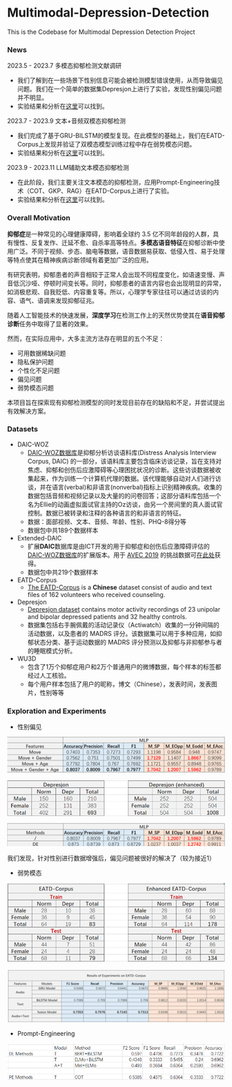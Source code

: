 # Multimodal-Depression-Detection
This is the Codebase for Multimodal Depression Detection Project

### News

2023.5 - 2023.7	多模态抑郁检测文献调研

- 我们了解到在一些场景下性别信息可能会被检测模型错误使用，从而导致偏见问题。我们在一个简单的数据集Depresjon上进行了实验，发现性别偏见问题并不明显。
- 实验结果和分析在[这里](./Gender-Bias)可以找到。

2023.7 - 2023.9	文本+音频双模态抑郁检测

- 我们完成了基于GRU-BILSTM的模型复现。在此模型的基础上，我们在EATD-Corpus上发现并验证了双模态模型训练过程中存在弱势模态问题。
- 实验结果和分析在[这里](./Multimodal-Depression-Detection)可以找到。

2023.9 - 2023.11	LLM辅助文本模态抑郁检测

- 在此阶段，我们主要关注文本模态的抑郁检测，应用Prompt-Engineering技术（COT、GKP、RAG）在EATD-Corpus上进行了实验。
- 实验结果和分析在[这里](./LLM4MDD)可以找到。



### Overall Motivation

**抑郁症**是一种常见的心理健康障碍，影响着全球约 3.5 亿不同年龄段的人群，具有慢性、反复发作、迁延不愈、自杀率高等特点。**多模态语音特征**在抑郁诊断中使用广泛。不同于视频、步态、脑电等数据，语音数据易获取、低侵入性、易于处理等特点使其在精神疾病诊断领域有着更加广泛的应用。

有研究表明，抑郁患者的声音相较于正常人会出现不同程度变化，如语速变慢、声音低沉沙哑、停顿时间变长等。同时，抑郁患者的语言内容也会出现明显的异常，如消极悲观、自我贬低、内容重复等。所以，心理学专家往往可以通过访谈的内容、语气、语调来发现抑郁征兆。

随着人工智能技术的快速发展，**深度学习**在检测工作上的天然优势使其在**语音抑郁诊断**任务中取得了显著的效果。

然而，在实际应用中，大多主流方法存在明显的五个不足：

- 可用数据稀缺问题
- 隐私保护问题
- 个性化不足问题
- 偏见问题
- 弱势模态问题

本项目旨在探索现有抑郁检测模型的同时发现目前存在的缺陷和不足，并尝试提出有效解决方案。



### Datasets

- DAIC-WOZ
  - [DAIC-WOZ数据库](https://dcapswoz.ict.usc.edu/)是抑郁分析访谈语料库(Distress Analysis Interview Corpus, DAIC) 的一部分，该语料库主要包含临床访谈记录，旨在支持对焦虑、抑郁和创伤后应激障碍等心理困扰状况的诊断。这些访谈数据被收集起来，作为训练一个计算机代理的数据。该代理能够自动对人们进行访谈，并在语言(verbal)和非语言(nonverbal)指标上识别精神疾病。收集的数据包括音频和视频记录以及大量的的问卷回答；这部分语料库包括一个名为Ellie的动画虚拟面试官主持的Oz访谈，由另一个房间里的真人面试官控制。数据已被转录和注释的各种语言的和非语言的特征。
  - 数据：面部视频、文本、音频、年龄、性别、PHQ-8得分等
  - 数据包中共189个数据样本
- Extended-DAIC
  - 扩展**DAIC**数据库是由ICT开发的用于抑郁症和创伤后应激障碍评估的[DAIC-WOZ数据库](https://dcapswoz.ict.usc.edu/)的扩展版本。用于 [AVEC 2019](https://sites.google.com/view/avec2019/home) 的挑战数据可[在此处](https://dcapswoz.ict.usc.edu/)获得。
  - 数据包中共219个数据样本
- EATD-Corpus
  - [The EATD-Corpus](https://github.com/Fancy-Block/EATD-Corpus) is a **Chinese** dataset consist of audio and text files of 162 volunteers who received counseling.
- Depresjon
  - [Depresjon dataset](https://datasets.simula.no/depresjon/) contains motor activity recordings of 23 unipolar and bipolar depressed patients and 32 healthy controls.
  - 数据集包括右手腕佩戴的活动记录仪（Actiwatch）收集的一分钟间隔的活动数据，以及患者的 MADRS 评分。该数据集可以用于多种应用，如抑郁状态分类、基于运动数据的 MADRS 评分预测以及抑郁与非抑郁参与者的睡眠模式分析。
- WU3D
  - 包含了1万个抑郁症用户和2万个普通用户的微博数据，每个样本的标签都经过人工核验。
  - 每个用户样本包括了用户的昵称，博文（Chinese），发表时间，发表图片，性别等等



### Exploration and Experiments

- 性别偏见

![image-20240524091833037](README.assets/image-20240524091833037.png)

![image-20240524091848051](README.assets/image-20240524091848051.png)

![image-20240524091902244](README.assets/image-20240524091902244.png)

我们发现，针对性别进行数据增强后，偏见问题被很好的解决了（较为接近1）



- 弱势模态

![image-20240524092542303](README.assets/image-20240524092542303.png)

![image-20240524092557126](README.assets/image-20240524092557126.png)



- Prompt-Engineering

![image-20240524092300697](README.assets/image-20240524092300697.png)
